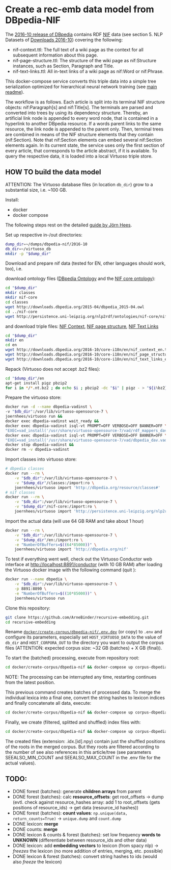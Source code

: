 # Create a rec-emb data model from DBpedia-NIF

The [2016-10 release of DBpedia](http://wiki.dbpedia.org/datasets/dbpedia-version-2016-10) contains RDF [NIF](https://site.nlp2rdf.org/) data (see section 5. NLP Datasets of [Downloads 2016-10](http://wiki.dbpedia.org/downloads-2016-10)) covering the following: 
 * nif-context.ttl: The full text of a wiki page as the context for all subsequent information about this page.
 * nif-page-structure​.ttl: The structure of the wiki page as nif:Structure instances, such as Section, Paragraph and Title.
 * nif-text-links.ttl: All in-text links of a wiki page as nif:Word or nif:Phrase.

This docker-compose service converts this triple data into a simple tree serialization optimized for hierarchical neural 
network training (see [main readme](../../../README.md)).

The workflow is as follows. Each article is split into its terminal NIF structure objects: nif:Paragraph\[s\] and nif:Title\[s\]. The terminals are parsed and converted into trees by using its dependency structure. Thereby, an artificial link node is appended to every word node, that is contained in a hyperlink to another DBpedia resource. If a words parent links to the same resource, the link node is appended to the parent only. Then, terminal trees are combined in means of the NIF structure elements that they contain (nif:Section). Note that nif:Section elements can embed several nif:Section elements again.
In its current state, the service uses only the first section of every article, that corresponds to the article abstract, if it is available. To query the respective data, it is loaded into a local Virtuoso triple store.


## HOW TO build the data model

ATTENTION: The Virtuoso database files (in location `db_dir`) grow to a substantial size, i.e. ~100 GB.

Install:
 * docker
 * docker compose

The following steps rest on the detailed [guide by Jörn Hees](https://joernhees.de/blog/2015/11/23/setting-up-a-linked-data-mirror-from-rdf-dumps-dbpedia-2015-04-freebase-wikidata-linkedgeodata-with-virtuoso-7-2-1-and-docker-optional/).

Set up respective in-/out directories:
```bash
dump_dir=~/dumps/dbpedia-nif/2016-10
db_dir=~/virtuoso_db
mkdir -p "$dump_dir"
```
  
Download and prepare nif data (tested for EN, other languages should work, too), i.e.

download ontology files ([DBpedia Ontology](http://downloads.dbpedia.org/2016-10/dbpedia_2016-10.owl) and the [NIF core ontology](http://persistence.uni-leipzig.org/nlp2rdf/ontologies/nif-core/nif-core.owl)):
```bash
cd "$dump_dir"
mkdir classes
mkdir nif-core
cd classes
wget http://downloads.dbpedia.org/2015-04/dbpedia_2015-04.owl
cd ../nif-core 
wget http://persistence.uni-leipzig.org/nlp2rdf/ontologies/nif-core/nif-core.owl
```
 
and download triple files: [NIF Context](http://downloads.dbpedia.org/2016-10/core-i18n/en/nif_context_en.ttl.bz2), [NIF page structure](http://downloads.dbpedia.org/2016-10/core-i18n/en/nif_page_structure_en.ttl.bz2), [NIF Text Links](http://downloads.dbpedia.org/2016-10/core-i18n/en/nif_text_links_en.ttl.bz2)
```bash
cd "$dump_dir"
mkdir en
cd en
wget http://downloads.dbpedia.org/2016-10/core-i18n/en/nif_context_en.ttl.bz2
wget http://downloads.dbpedia.org/2016-10/core-i18n/en/nif_page_structure_en.ttl.bz2
wget http://downloads.dbpedia.org/2016-10/core-i18n/en/nif_text_links_en.ttl.bz2
```

Repack (Virtuoso does not accept .bz2 files):
```bash
cd "$dump_dir"/en
apt-get install pigz pbzip2
for i in */*.nt.bz2 ; do echo $i ; pbzip2 -dc "$i" | pigz - > "${i%bz2}gz" && rm "$i"; done
```

Prepare the virtuoso store:

```bash
docker run -d --name dbpedia-vadinst \
-v "$db_dir":/var/lib/virtuoso-opensource-7 \
joernhees/virtuoso run &&
docker exec dbpedia-vadinst wait_ready &&
docker exec dbpedia-vadinst isql-vt PROMPT=OFF VERBOSE=OFF BANNER=OFF \
"EXEC=vad_install('/usr/share/virtuoso-opensource-7/vad/rdf_mappers_dav.vad');" &&
docker exec dbpedia-vadinst isql-vt PROMPT=OFF VERBOSE=OFF BANNER=OFF \
"EXEC=vad_install('/usr/share/virtuoso-opensource-7/vad/dbpedia_dav.vad');" &&
docker stop dbpedia-vadinst &&
docker rm -v dbpedia-vadinst
```

Import classes into virtuoso store:
```bash
# dbpedia classes
docker run --rm \
    -v "$db_dir":/var/lib/virtuoso-opensource-7 \
    -v "$dump_dir"/classes:/import:ro \
    joernhees/virtuoso import 'http://dbpedia.org/resource/classes#'
# nif classes
docker run --rm \
    -v "$db_dir":/var/lib/virtuoso-opensource-7 \
    -v "$dump_dir"/nif-core:/import:ro \
    joernhees/virtuoso import 'http://persistence.uni-leipzig.org/nlp2rdf/ontologies/nif-core#'
```

Import the actual data (will use 64 GB RAM and take about 1 hour)
```bash
docker run --rm \
    -v "$db_dir":/var/lib/virtuoso-opensource-7 \
    -v "$dump_dir"/en:/import:ro \
    -e "NumberOfBuffers=$((64*85000))" \
    joernhees/virtuoso import 'http://dbpedia.org/nif'
```

To test if everything went well, check out the Virtuoso Conductor web interface at [http://localhost:8891/conductor](http://localhost:8891/conductor (user: dba, pw: dba)) (with 10 GB RAM) after loading the Virtuoso docker image with the following command (quit ):
```bash
docker run --name dbpedia \
    -v "$db_dir":/var/lib/virtuoso-opensource-7 \
    -p 8891:8890 \
    -e "NumberOfBuffers=$((10*85000))" \
    joernhees/virtuoso run
```

Clone this repository:
```bash
git clone https://github.com/ArneBinder/recursive-embedding.git
cd recursive-embedding
```

Rename [`docker/create-corpus/dbpedia-nif/.env.dev`](.env.dev) (or copy) to `.env` and configure its parameters, especially set `HOST_VIRTUOSO_DATA` to the value of `db_dir` and `HOST_CORPORA_OUT` to the directory you want to output the corpus files (ATTENTION: expected corpus size: ~32 GB (batches) + X GB (final)).

To start the (batched) processing, execute from repository root:

```bash
cd docker/create-corpus/dbpedia-nif && docker-compose up corpus-dbpedia-nif-batches
```
NOTE: The processing can be interrupted any time, restarting continues from the latest position.

This previous command creates batches of processed data. To merge the individual lexica into a final one, convert the string hashes to lexicon indices and finally concatenate all data, execute:
```bash
cd docker/create-corpus/dbpedia-nif && docker-compose up corpus-dbpedia-nif-merge
```

Finally, we create (filtered, splitted and shuffled) index files with:
```bash
cd docker/create-corpus/dbpedia-nif && docker-compose up corpus-dbpedia-nif-indices
```
The created files (extension: .idx.[id].npy) contain just the shuffled positions of the roots in the merged corpus. But they roots are filtered according to the number of see also references in this article/tree (see parameters SEEALSO_MIN_COUNT and SEEALSO_MAX_COUNT in the .env file for the actual values).


## TODO:
 * DONE forest (batches): generate **children arrays** from parent
 * DONE forest (batches): calc **resource_offsets**: get root_offsets -> dump (evtl. check against resource_hashes array: add 1 to root_offsets (gets positions of resource_ids) -> get data (resource_id hashes))
 * DONE forest (batches): **count values**:  `np.unique(data, return_counts=True)` -> `unique.dump` and `count.dump`
 * DONE lexicon: **merge**
 * DONE counts: **merge**
 * DONE lexicon & counts & forest (batches): set low frequency **words to UNKNOWN** (differentiate between resource_ids and other data)
 * DONE lexicon: add **embedding vectors** to lexicon (from spacy nlp) -> *freezes* the lexicon (no more addition of entries, merging, etc. possible)
 * DONE lexicon & forest (batches): convert string hashes to ids (would also *freeze* the lexicon)
